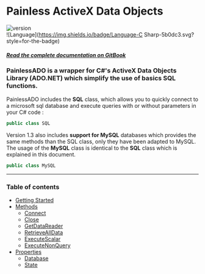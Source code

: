 # Painless ActiveX Data Objects

![version](https://img.shields.io/badge/Version-1.0.0-brightgreen.svg?style=for-the-badge)  
![Language](https://img.shields.io/badge/Language-C Sharp-5b0dc3.svg?style=for-the-badge)

#### [_Read the complete documentation on GitBook_](https://painlessado.obrassard.ca)

### PainlessADO is a wrapper for C\#'s ActiveX Data Objects Library \(ADO.NET\) which simplify the use of basics SQL functions.

PainlessADO includes the **SQL** class, which allows you to quickly connect to a microsoft sql database and execute queries with or without parameters in your C\# code :

```csharp
public class SQL
```

Version 1.3 also includes **support for MySQL** databases which provides the same methods than the SQL class, only they have been adapted to MySQL. The usage of the **MySQL** class is identical to the **SQL** class which is explained in this document.

```csharp
public class MySQL
```

---

### Table of contents

* [Getting Started](/docs/getting-started.md)
* [Methods](/docs/methods.md)
  * [Connect](/docs/methods/connect.md)
  * [Close](/docs/methods/close.md)
  * [GetDataReader](/docs/methods/getdatareader.md)
  * [RetrieveAllData](/docs/methods/retrievealldata.md)
  * [ExecuteScalar](/docs/methods/executescalar.md)
  * [ExecuteNonQuery](/docs/methods/executenonquery.md)
* [Properties](/docs/properties.md)
  * [Database](/docs/properties/database.md)
  * [State](/docs/properties/state.md)    



